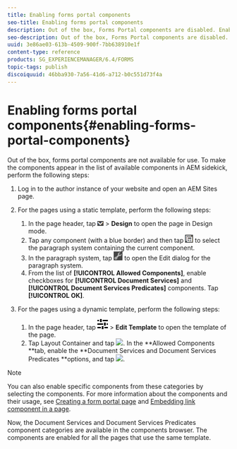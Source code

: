 ```yaml
---
title: Enabling forms portal components
seo-title: Enabling forms portal components
description: Out of the box, Forms Portal components are disabled. Enable Document Services and Document Services Predicates groups to enable Forms Portal components.
seo-description: Out of the box, Forms Portal components are disabled. Enable Document Services and Document Services Predicates groups to enable Forms Portal components.
uuid: 3e86ae03-613b-4509-900f-7bb638910e1f
content-type: reference
products: SG_EXPERIENCEMANAGER/6.4/FORMS
topic-tags: publish
discoiquuid: 46bba930-7a56-41d6-a712-b0c551d73f4a
---
```


# Enabling forms portal components{#enabling-forms-portal-components}

Out of the box, forms portal components are not available for use. To make the components appear in the list of available components in AEM sidekick, perform the following steps:

1. Log in to the author instance of your website and open an AEM Sites page.   

1. For the pages using a static template, perform the following steps:

    1. In the page header, tap ![](assets/canvas-drop-down.png) &gt; **Design** to open the page in Design mode.
    1. Tap any component (with a blue border) and then tap ![](assets/field-level.png) to select the paragraph system containing the current component.
    1. In the paragraph system, tap ![](assets/settings_icon.png) to open the Edit dialog for the paragraph system.
    1. From the list of **[!UICONTROL **Allowed Components**]**, enable checkboxes for **[!UICONTROL **Document Services**]** and **[!UICONTROL **Document Services Predicates**]** components. Tap **[!UICONTROL **OK**]**.

1. For the pages using a dynamic template, perform the following steps:

    1. In the page header, tap ![](assets/properties.png) &gt; **Edit Template** to open the template of the page.
    1. Tap Layout Container and tap ![](https://chl-author-preview.corp.adobe.com/content/dam/help/en/aem-forms/icons/FeedManagement.png). In the **Allowed Components **tab, enable the **Document Services and Document Services Predicates **options, and tap ![](https://helpx.adobe.com/content/dam/help/en/aem-forms/icons/AEM_6_3_Forms_save.PNG).

>[!NOTE]
>
>You can also enable specific components from these categories by selecting the components. For more information about the components and their usage, see [Creating a form portal page](../../forms/using/creating-form-portal-page.md) and [Embedding link component in a page](../../forms/using/embedding-link-component-page.md).

Now, the Document Services and Document Services Predicates component categories are available in the components browser. The components are enabled for all the pages that use the same template.
